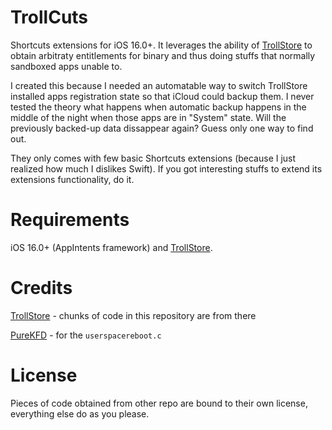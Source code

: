 # TrollCuts
Shortcuts extensions for iOS 16.0+. It leverages the ability of [TrollStore](https://github.com/opa334/TrollStore) to obtain arbitraty entitlements for binary and thus doing stuffs that normally sandboxed apps unable to. 

I created this because I needed an automatable way to switch TrollStore installed apps registration state so that iCloud could backup them. I never tested the theory what happens when automatic backup happens in the middle of the night when those apps are in "System" state. Will the previously backed-up data dissappear again? Guess only one way to find out. 

They only comes with few basic Shortcuts extensions (because I just realized how much I dislikes Swift). If you got interesting stuffs to extend its extensions functionality, do it.

# Requirements
iOS 16.0+ (AppIntents framework) and [TrollStore](https://github.com/opa334/TrollStore).

# Credits
[TrollStore](https://github.com/opa334/TrollStore) - chunks of code in this repository are from there

[PureKFD](https://github.com/PureKFD/PureKFD) - for the `userspacereboot.c`

# License
Pieces of code obtained from other repo are bound to their own license, everything else do as you please.
